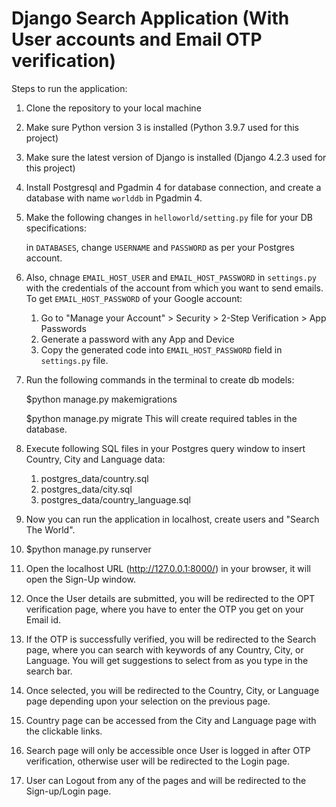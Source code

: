 # Django Search Application (With User accounts and Email OTP verification)

Steps to run the application:
1. Clone the repository to your local machine
2. Make sure Python version 3 is installed (Python 3.9.7 used for this project)
3. Make sure the latest version of Django is installed (Django 4.2.3 used for this project)
4. Install Postgresql and Pgadmin 4 for database connection, and create a database with name `worlddb` in Pgadmin 4.
5. Make the following changes in `helloworld/setting.py` file for your DB specifications:

   in `DATABASES`, change `USERNAME` and `PASSWORD` as per your Postgres account.
7. Also, chnage `EMAIL_HOST_USER` and `EMAIL_HOST_PASSWORD` in `settings.py` with the credentials of the account from which you want to send emails.
     To get `EMAIL_HOST_PASSWORD` of your Google account:
     1.  Go to "Manage your Account" > Security > 2-Step Verification > App Passwords
     2.  Generate a password with any App and Device
     3.  Copy the generated code into `EMAIL_HOST_PASSWORD` field in `settings.py` file.
8. Run the following commands in the terminal to create db models:

     $python manage.py makemigrations

     $python manage.py migrate
   This will create required tables in the database.
10. Execute following SQL files in your Postgres query window to insert Country, City and Language data:
     1. postgres_data/country.sql
     2. postgres_data/city.sql
     3. postgres_data/country_language.sql
        
11. Now you can run the application in localhost, create users and "Search The World".
12. $python manage.py runserver
13. Open the localhost URL (http://127.0.0.1:8000/) in your browser, it will open the Sign-Up window.
14. Once the User details are submitted, you will be redirected to the OPT verification page, where you have to enter the OTP you get on your Email id.
15. If the OTP is successfully verified, you will be redirected to the Search page, where you can search with keywords of any Country, City, or Language. You will get suggestions to select from as you type in the search bar.
16. Once selected, you will be redirected to the Country, City, or Language page depending upon your selection on the previous page.
17. Country page can be accessed from the City and Language page with the clickable links.
18. Search page will only be accessible once User is logged in after OTP verification, otherwise user will be redirected to the Login page.
19. User can Logout from any of the pages and will be redirected to the Sign-up/Login page.
    
